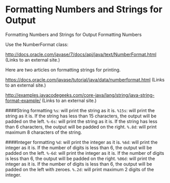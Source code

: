 # Formatting Numbers and Strings for Output

Formatting Numbers and Strings for Output
Formatting Numbers

Use the NumberFormat class:

http://docs.oracle.com/javase/7/docs/api/java/text/NumberFormat.html (Links to an external site.)

 

Here are two articles on formatting strings for printing.

https://docs.oracle.com/javase/tutorial/java/data/numberformat.html (Links to an external site.)

http://examples.javacodegeeks.com/core-java/lang/string/java-string-format-example/ (Links to an external site.)

####String formatting
```%s```: will print the string as it is.
```%15s```: will print the string as it is. If the string has less than 15 characters, the output will be padded on the left.
```%-6s```: will print the string as it is. If the string has less than 6 characters, the output will be padded on the right.
```%.8d```: will print maximum 8 characters of the string.


####Integer formatting
```%d```: will print the integer as it is.
```%6d```: will print the integer as it is. If the number of digits is less than 6, the output will be padded on the left.
```%-6d```: will print the integer as it is. If the number of digits is less than 6, the output will be padded on the right.
```%06d```: will print the integer as it is. If the number of digits is less than 6, the output will be padded on the left with zeroes.
```%.2d```: will print maximum 2 digits of the integer.